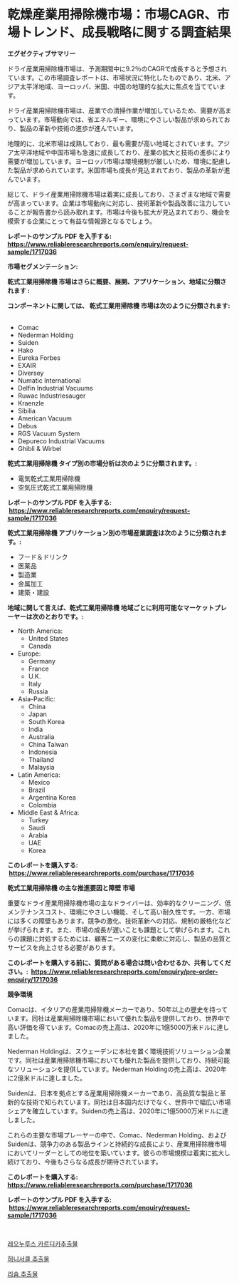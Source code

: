 <p><h1>乾燥産業用掃除機市場：市場CAGR、市場トレンド、成長戦略に関する調査結果</h1></p><p><strong>エグゼクティブサマリー</strong></p>
<p><p>ドライ産業用掃除機市場は、予測期間中に9.2％のCAGRで成長すると予想されています。この市場調査レポートは、市場状況に特化したものであり、北米、アジア太平洋地域、ヨーロッパ、米国、中国の地理的な拡大に焦点を当てています。</p><p>ドライ産業用掃除機市場は、産業での清掃作業が増加しているため、需要が高まっています。市場動向では、省エネルギー、環境にやさしい製品が求められており、製品の革新や技術の進歩が進んでいます。</p><p>地理的に、北米市場は成熟しており、最も需要が高い地域とされています。アジア太平洋地域や中国市場も急速に成長しており、産業の拡大と技術の進歩により需要が増加しています。ヨーロッパ市場は環境規制が厳しいため、環境に配慮した製品が求められています。米国市場も成長が見込まれており、製品の革新が進んでいます。</p><p>総じて、ドライ産業用掃除機市場は着実に成長しており、さまざまな地域で需要が高まっています。企業は市場動向に対応し、技術革新や製品改善に注力していることが報告書から読み取れます。市場は今後も拡大が見込まれており、機会を模索する企業にとって有益な情報源となるでしょう。</p></p>
<p><strong>レポートのサンプル PDF を入手する: <a href="https://www.reliableresearchreports.com/enquiry/request-sample/1717036">https://www.reliableresearchreports.com/enquiry/request-sample/1717036</a></strong></p>
<p><strong>市場セグメンテーション:</strong></p>
<p><strong> 乾式工業用掃除機 市場はさらに概要、展開、アプリケーション、地域に分類されます :</strong></p>
<p><strong>コンポーネントに関しては、 乾式工業用掃除機 市場は次のように分類されます: &nbsp;</strong></p>
<p><ul><li>Comac</li><li>Nederman Holding</li><li>Suiden</li><li>Hako</li><li>Eureka Forbes</li><li>EXAIR</li><li>Diversey</li><li>Numatic International</li><li>Delfin Industrial Vacuums</li><li>Ruwac Industriesauger</li><li>Kraenzle</li><li>Sibilia</li><li>American Vacuum</li><li>Debus</li><li>RGS Vacuum System</li><li>Depureco Industrial Vacuums</li><li>Ghibli & Wirbel</li></ul></p>
<p><strong> 乾式工業用掃除機 タイプ別の市場分析は次のように分類されます。:</strong></p>
<p><ul><li>電気乾式工業用掃除機</li><li>空気圧式乾式工業用掃除機</li></ul></p>
<p><strong>レポートのサンプル PDF を入手する: &nbsp;<a href="https://www.reliableresearchreports.com/enquiry/request-sample/1717036">https://www.reliableresearchreports.com/enquiry/request-sample/1717036</a></strong></p>
<p><strong> 乾式工業用掃除機 アプリケーション別の市場産業調査は次のように分類されます。:</strong></p>
<p><ul><li>フード＆ドリンク</li><li>医薬品</li><li>製造業</li><li>金属加工</li><li>建築・建設</li></ul></p>
<p><strong>地域に関して言えば、乾式工業用掃除機 地域ごとに利用可能なマーケットプレーヤーは次のとおりです。:</strong></p>
<p><ul>
    <li>
        North America:
        <ul>
            <li>United States</li>
            <li>Canada</li>
        </ul>
    </li>
    <li>
        Europe:
        <ul>
            <li>Germany</li>
            <li>France</li>
            <li>U.K.</li>
            <li>Italy</li>
            <li>Russia</li>
        </ul>
    </li>
    <li>
        Asia-Pacific:
        <ul>
            <li>China</li>
            <li>Japan</li>
            <li>South Korea</li>
            <li>India</li>
            <li>Australia</li>
            <li>China Taiwan</li>
            <li>Indonesia</li>
            <li>Thailand</li>
            <li>Malaysia</li>
        </ul>
    </li>
    <li>
        Latin America:
        <ul>
            <li>Mexico</li>
            <li>Brazil</li>
            <li>Argentina Korea</li>
            <li>Colombia</li>
        </ul>
    </li>
    <li>
        Middle East & Africa:
        <ul>
            <li>Turkey</li>
            <li>Saudi</li>
            <li>Arabia</li>
            <li>UAE</li>
            <li>Korea</li>
        </ul>
    </li>
    </ul></p>
<p><strong>このレポートを購入する: &nbsp;<a href="https://www.reliableresearchreports.com/purchase/1717036">https://www.reliableresearchreports.com/purchase/1717036</a></strong></p>
<p><strong>乾式工業用掃除機 の主な推進要因と障壁 市場</strong></p>
<p><p>重要なドライ産業用掃除機市場の主なドライバーは、効率的なクリーニング、低メンテナンスコスト、環境にやさしい機能、そして高い耐久性です。一方、市場には多くの障壁もあります。競争の激化、技術革新への対応、規制の厳格化などが挙げられます。また、市場の成長が遅いことも課題として挙げられます。これらの課題に対処するためには、顧客ニーズの変化に柔軟に対応し、製品の品質とサービスを向上させる必要があります。</p></p>
<p><strong>このレポートを購入する前に、質問がある場合は問い合わせるか、共有してください。:&nbsp; <a href="https://www.reliableresearchreports.com/enquiry/pre-order-enquiry/1717036">https://www.reliableresearchreports.com/enquiry/pre-order-enquiry/1717036</a></strong></p>
<p><strong>競争環境</strong></p>
<p><p>Comacは、イタリアの産業用掃除機メーカーであり、50年以上の歴史を持っています。同社は産業用掃除機市場において優れた製品を提供しており、世界中で高い評価を得ています。Comacの売上高は、2020年に1億5000万米ドルに達しました。</p><p>Nederman Holdingは、スウェーデンに本社を置く環境技術ソリューション企業です。同社は産業用掃除機市場においても優れた製品を提供しており、持続可能なソリューションを提供しています。Nederman Holdingの売上高は、2020年に2億米ドルに達しました。</p><p>Suidenは、日本を拠点とする産業用掃除機メーカーであり、高品質な製品と革新的な技術で知られています。同社は日本国内だけでなく、世界中で幅広い市場シェアを確立しています。Suidenの売上高は、2020年に1億5000万米ドルに達しました。</p><p>これらの主要な市場プレーヤーの中で、Comac、Nederman Holding、およびSuidenは、競争力のある製品ラインと持続的な成長により、産業用掃除機市場においてリーダーとしての地位を築いています。彼らの市場規模は着実に拡大し続けており、今後もさらなる成長が期待されています。</p></p>
<p><strong>このレポートを購入する: &nbsp; <a href="https://www.reliableresearchreports.com/purchase/1717036">https://www.reliableresearchreports.com/purchase/1717036</a></strong></p>
<p><strong>レポートのサンプル PDF を入手する: &nbsp;<a href="https://www.reliableresearchreports.com/enquiry/request-sample/1717036">https://www.reliableresearchreports.com/enquiry/request-sample/1717036</a></strong><strong></strong></p>
<p>&nbsp;</p>
<p><p><a href="https://github.com/TimmyMann6767/Market-Research-Report-List-1/blob/main/66100027257.md">레오누루스 카르디카추출물</a></p><p><a href="https://github.com/khytkeqagplkzqvh/Market-Research-Report-List-1/blob/main/77183787256.md">허니서클 추출물</a></p><p><a href="https://github.com/JeromeRtyau89966/Market-Research-Report-List-1/blob/main/50364027258.md">리슘 추출물</a></p></p>